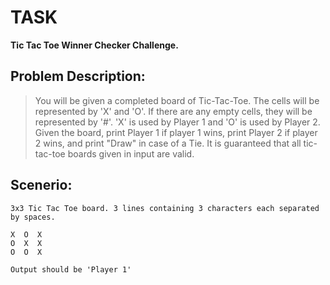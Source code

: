 # TASK

**Tic Tac Toe Winner Checker Challenge.**

## Problem Description:
>You will be given a completed board of Tic-Tac-Toe. The cells will be represented by 'X' and 'O'. If there are any empty cells, they will be represented by '#'. 'X' is used by Player 1 and 'O' is used by Player 2. Given the board, print Player 1 if player 1 wins, print Player 2 if player 2 wins, and print "Draw" in case of a Tie. It is guaranteed that all tic-tac-toe boards given in input are valid.

## Scenerio:
    3x3 Tic Tac Toe board. 3 lines containing 3 characters each separated by spaces.

    X  O  X
    O  X  X
    O  O  X

    Output should be 'Player 1'